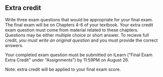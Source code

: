 ## Extra credit

Write three exam questions that would be appropriate for your final exam. The final exam will be on Chapters 4-6 of your textbook. Your extra credit exam question must come from material related to these chapters. Questions may be either multiple choice or short answer. To recieve full credit, *you must write an original question* and you must provide the correct answers. 

Your completed exam question must be submitted on iLearn ("Final Exam Extra Credit" under "Assignments") by 11:59PM on August 26. 

Note: extra credit will be applied to your final exam score. 
